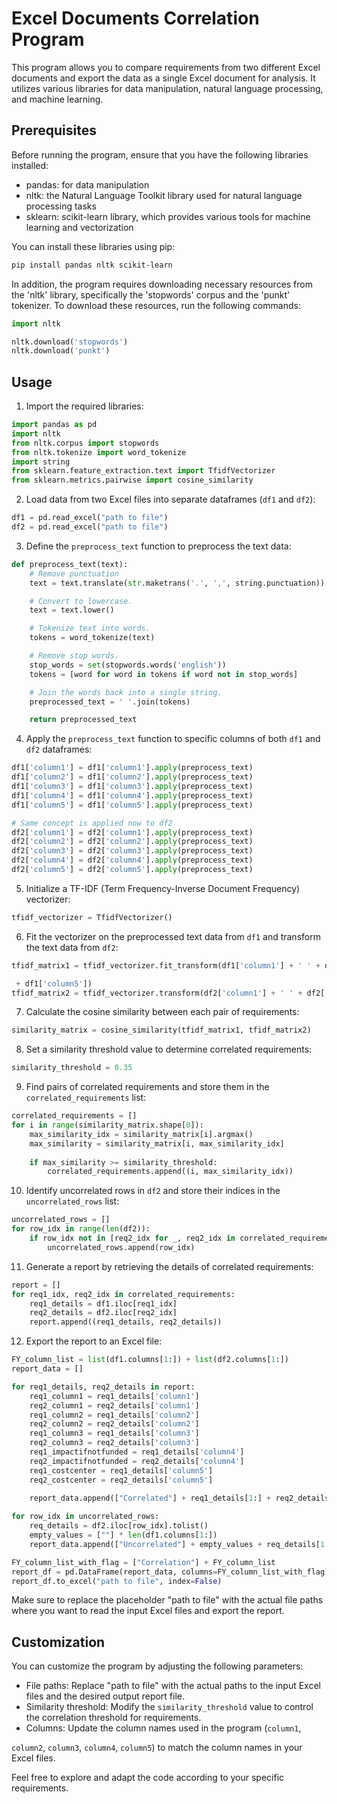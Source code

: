 # Excel Documents Correlation Program

This program allows you to compare requirements from two different Excel documents and export the data as a single Excel document for analysis. It utilizes various libraries for data manipulation, natural language processing, and machine learning.

## Prerequisites

Before running the program, ensure that you have the following libraries installed:

- pandas: for data manipulation
- nltk: the Natural Language Toolkit library used for natural language processing tasks
- sklearn: scikit-learn library, which provides various tools for machine learning and vectorization

You can install these libraries using pip:

```bash
pip install pandas nltk scikit-learn
```

In addition, the program requires downloading necessary resources from the 'nltk' library, specifically the 'stopwords' corpus and the 'punkt' tokenizer. To download these resources, run the following commands:

```python
import nltk

nltk.download('stopwords')
nltk.download('punkt')
```

## Usage

1. Import the required libraries:

```python
import pandas as pd
import nltk
from nltk.corpus import stopwords
from nltk.tokenize import word_tokenize
import string
from sklearn.feature_extraction.text import TfidfVectorizer
from sklearn.metrics.pairwise import cosine_similarity
```

2. Load data from two Excel files into separate dataframes (`df1` and `df2`):

```python
df1 = pd.read_excel("path to file")
df2 = pd.read_excel("path to file")
```

3. Define the `preprocess_text` function to preprocess the text data:

```python
def preprocess_text(text):
    # Remove punctuation
    text = text.translate(str.maketrans('.', ',', string.punctuation))

    # Convert to lowercase.
    text = text.lower()

    # Tokenize text into words.
    tokens = word_tokenize(text)

    # Remove stop words.
    stop_words = set(stopwords.words('english'))
    tokens = [word for word in tokens if word not in stop_words]

    # Join the words back into a single string.
    preprocessed_text = ' '.join(tokens)

    return preprocessed_text
```

4. Apply the `preprocess_text` function to specific columns of both `df1` and `df2` dataframes:

```python
df1['column1'] = df1['column1'].apply(preprocess_text)
df1['column2'] = df1['column2'].apply(preprocess_text)
df1['column3'] = df1['column3'].apply(preprocess_text)
df1['column4'] = df1['column4'].apply(preprocess_text)
df1['column5'] = df1['column5'].apply(preprocess_text)

# Same concept is applied now to df2
df2['column1'] = df2['column1'].apply(preprocess_text)
df2['column2'] = df2['column2'].apply(preprocess_text)
df2['column3'] = df2['column3'].apply(preprocess_text)
df2['column4'] = df2['column4'].apply(preprocess_text)
df2['column5'] = df2['column5'].apply(preprocess_text)
```

5. Initialize a TF-IDF (Term Frequency-Inverse Document Frequency) vectorizer:

```python
tfidf_vectorizer = TfidfVectorizer()
```

6. Fit the vectorizer on the preprocessed text data from `df1` and transform the text data from `df2`:

```python
tfidf_matrix1 = tfidf_vectorizer.fit_transform(df1['column1'] + ' ' + df1['column2'] + ' ' + df1['column3'] + ' ' + df1['column4'] + ' '

 + df1['column5'])
tfidf_matrix2 = tfidf_vectorizer.transform(df2['column1'] + ' ' + df2['column2'] + ' ' + df2['column3'] + ' ' + df2['column4'] + ' ' + df2['column5'])
```

7. Calculate the cosine similarity between each pair of requirements:

```python
similarity_matrix = cosine_similarity(tfidf_matrix1, tfidf_matrix2)
```

8. Set a similarity threshold value to determine correlated requirements:

```python
similarity_threshold = 0.35
```

9. Find pairs of correlated requirements and store them in the `correlated_requirements` list:

```python
correlated_requirements = []
for i in range(similarity_matrix.shape[0]):
    max_similarity_idx = similarity_matrix[i].argmax()
    max_similarity = similarity_matrix[i, max_similarity_idx]
    
    if max_similarity >= similarity_threshold:
        correlated_requirements.append((i, max_similarity_idx))
```

10. Identify uncorrelated rows in `df2` and store their indices in the `uncorrelated_rows` list:

```python
uncorrelated_rows = []
for row_idx in range(len(df2)):
    if row_idx not in [req2_idx for _, req2_idx in correlated_requirements]:
        uncorrelated_rows.append(row_idx)
```

11. Generate a report by retrieving the details of correlated requirements:

```python
report = []
for req1_idx, req2_idx in correlated_requirements:
    req1_details = df1.iloc[req1_idx]
    req2_details = df2.iloc[req2_idx]
    report.append((req1_details, req2_details))
```

12. Export the report to an Excel file:

```python
FY_column_list = list(df1.columns[1:]) + list(df2.columns[1:])
report_data = []

for req1_details, req2_details in report:
    req1_column1 = req1_details['column1']
    req2_column1 = req2_details['column1']
    req1_column2 = req1_details['column2']
    req2_column2 = req2_details['column2']
    req1_column3 = req1_details['column3']
    req2_column3 = req2_details['column3']
    req1_impactifnotfunded = req1_details['column4']
    req2_impactifnotfunded = req2_details['column4']
    req1_costcenter = req1_details['column5']
    req2_costcenter = req2_details['column5']
 
    report_data.append(["Correlated"] + req1_details[1:] + req2_details[1:])

for row_idx in uncorrelated_rows:
    req_details = df2.iloc[row_idx].tolist()
    empty_values = [""] * len(df1.columns[1:])
    report_data.append(["Uncorrelated"] + empty_values + req_details[1:])

FY_column_list_with_flag = ["Correlation"] + FY_column_list
report_df = pd.DataFrame(report_data, columns=FY_column_list_with_flag)
report_df.to_excel("path to file", index=False)
```

Make sure to replace the placeholder "path to file" with the actual file paths where you want to read the input Excel files and export the report.

## Customization

You can customize the program by adjusting the following parameters:

- File paths: Replace "path to file" with the actual paths to the input Excel files and the desired output report file.
- Similarity threshold: Modify the `similarity_threshold` value to control the correlation threshold for requirements.
- Columns: Update the column names used in the program (`column1`,

 `column2`, `column3`, `column4`, `column5`) to match the column names in your Excel files.

Feel free to explore and adapt the code according to your specific requirements.
